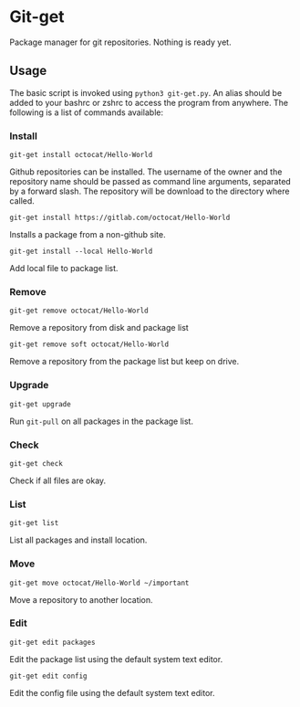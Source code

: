 # Git-get

Package manager for git repositories. Nothing is ready yet.

## Usage

The basic script is invoked using `python3 git-get.py`. An alias should be
added to your bashrc or zshrc to access the program from anywhere. The
following is a list of commands available:

### Install

`git-get install octocat/Hello-World`

Github repositories can be installed. The username of the owner and the
repository name should be passed as command line arguments, separated by a
forward slash. The repository will be download to the directory where called.

`git-get install https://gitlab.com/octocat/Hello-World`

Installs a package from a non-github site.

`git-get install --local Hello-World`

Add local file to package list.

### Remove

`git-get remove octocat/Hello-World`

Remove a repository from disk and package list

`git-get remove soft octocat/Hello-World`

Remove a repository from the package list but keep on drive.

### Upgrade

`git-get upgrade`

Run `git-pull` on all packages in the package list.

### Check

`git-get check`

Check if all files are okay.

### List

`git-get list`

List all packages and install location.

### Move

`git-get move octocat/Hello-World ~/important`

Move a repository to another location.

### Edit

`git-get edit packages`

Edit the package list using the default system text editor.

`git-get edit config`

Edit the config file using the default system text editor.
